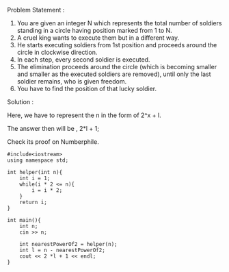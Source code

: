 Problem Statement : 
1. You are given an integer N which represents the total number of soldiers standing in a circle 
     having position marked from 1 to N.<br>
2. A cruel king wants to execute them but in a different way.<br>
3. He starts executing soldiers from 1st position and proceeds around the circle in clockwise 
     direction.<br>
4. In each step, every second soldier is executed.<br>
5. The elimination proceeds around the circle (which is becoming smaller and smaller as the 
     executed soldiers are removed), until only the last soldier remains, who is given freedom.<br>
6. You have to find the position of that lucky soldier.

Solution : 

Here, we have to represent the n in the form of 2^x + l.

The answer then will be , 2*l + 1;

Check its proof on Numberphile.

```
#include<iostream>
using namespace std;

int helper(int n){
    int i = 1;
    while(i * 2 <= n){
        i = i * 2;
    }
    return i;
}

int main(){
    int n;
    cin >> n;

    int nearestPowerOf2 = helper(n);
    int l = n - nearestPowerOf2;
    cout << 2 *l + 1 << endl;
}
```